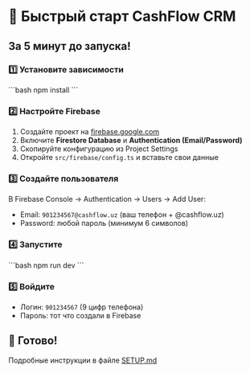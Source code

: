 # 🚀 Быстрый старт CashFlow CRM

## За 5 минут до запуска!

### 1️⃣ Установите зависимости
\`\`\`bash
npm install
\`\`\`

### 2️⃣ Настройте Firebase

1. Создайте проект на [firebase.google.com](https://console.firebase.google.com/)
2. Включите **Firestore Database** и **Authentication (Email/Password)**
3. Скопируйте конфигурацию из Project Settings
4. Откройте `src/firebase/config.ts` и вставьте свои данные

### 3️⃣ Создайте пользователя

В Firebase Console → Authentication → Users → Add User:
- Email: `901234567@cashflow.uz` (ваш телефон + @cashflow.uz)
- Password: любой пароль (минимум 6 символов)

### 4️⃣ Запустите
\`\`\`bash
npm run dev
\`\`\`

### 5️⃣ Войдите
- Логин: `901234567` (9 цифр телефона)
- Пароль: тот что создали в Firebase

## 🎉 Готово!

Подробные инструкции в файле [SETUP.md](./SETUP.md)

